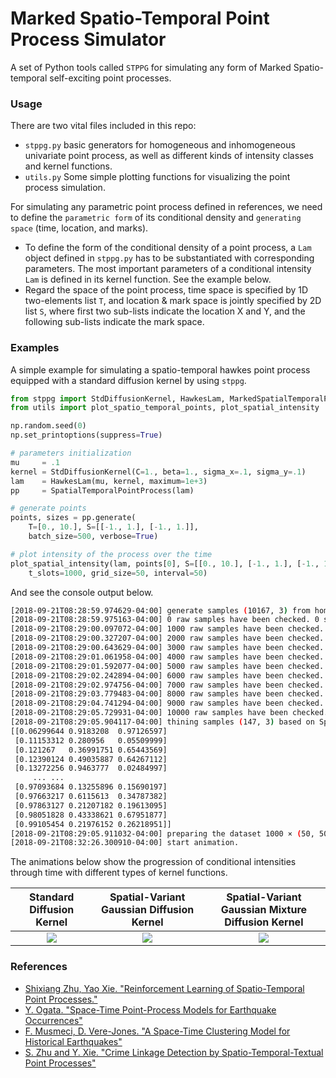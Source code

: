 Marked Spatio-Temporal Point Process Simulator
===

A set of Python tools called `STPPG` for simulating any form of Marked Spatio-temporal self-exciting point processes. 

### Usage

There are two vital files included in this repo: 

- `stppg.py` basic generators for homogeneous and inhomogeneous univariate point process, as well as different kinds of intensity classes and kernel functions.
- `utils.py` Some simple plotting functions for visualizing the point process simulation.

For simulating any parametric point process defined in references, we need to define the `parametric form` of its conditional density  and `generating space` (time, location, and marks). 

- To define the form of the conditional density of a point process, a `Lam` object defined in `stppg.py` has to be substantiated with corresponding parameters. The most important parameters of a conditional intensity `Lam` is defined in its kernel function. See the example below.
- Regard the space of the point process, time space is specified by 1D two-elements list `T`, and location & mark space is jointly specified by 2D list `S`, where first two sub-lists indicate the location X and Y, and the following sub-lists indicate the mark space.  

### Examples

A simple example for simulating a spatio-temporal hawkes point process equipped with a standard diffusion kernel by using `stppg`.
```python
from stppg import StdDiffusionKernel, HawkesLam, MarkedSpatialTemporalPointProcess
from utils import plot_spatio_temporal_points, plot_spatial_intensity

np.random.seed(0)
np.set_printoptions(suppress=True)

# parameters initialization
mu     = .1
kernel = StdDiffusionKernel(C=1., beta=1., sigma_x=.1, sigma_y=.1)
lam    = HawkesLam(mu, kernel, maximum=1e+3)
pp     = SpatialTemporalPointProcess(lam)

# generate points
points, sizes = pp.generate(
    T=[0., 10.], S=[[-1., 1.], [-1., 1.]], 
    batch_size=500, verbose=True)

# plot intensity of the process over the time
plot_spatial_intensity(lam, points[0], S=[[0., 10.], [-1., 1.], [-1., 1.]],
    t_slots=1000, grid_size=50, interval=50)
```

And see the console output below.
```bash
[2018-09-21T08:28:59.974629-04:00] generate samples (10167, 3) from homogeneous poisson point process
[2018-09-21T08:28:59.975163-04:00] 0 raw samples have been checked. 0 samples have been retained.
[2018-09-21T08:29:00.097072-04:00] 1000 raw samples have been checked. 1 samples have been retained.
[2018-09-21T08:29:00.327207-04:00] 2000 raw samples have been checked. 11 samples have been retained.
[2018-09-21T08:29:00.643629-04:00] 3000 raw samples have been checked. 21 samples have been retained.
[2018-09-21T08:29:01.061958-04:00] 4000 raw samples have been checked. 51 samples have been retained.
[2018-09-21T08:29:01.592077-04:00] 5000 raw samples have been checked. 71 samples have been retained.
[2018-09-21T08:29:02.242894-04:00] 6000 raw samples have been checked. 88 samples have been retained.
[2018-09-21T08:29:02.974756-04:00] 7000 raw samples have been checked. 100 samples have been retained.
[2018-09-21T08:29:03.779483-04:00] 8000 raw samples have been checked. 110 samples have been retained.
[2018-09-21T08:29:04.741294-04:00] 9000 raw samples have been checked. 128 samples have been retained.
[2018-09-21T08:29:05.729931-04:00] 10000 raw samples have been checked. 146 samples have been retained.
[2018-09-21T08:29:05.904117-04:00] thining samples (147, 3) based on Spatio-temporal Hawkes point process intensity with mu=0, beta=1 and Diffusion-type Kernel.
[[0.06299644 0.9183208  0.97126597]
 [0.11153312 0.280956   0.05509999]
 [0.121267   0.36991751 0.65443569]
 [0.12390124 0.49035887 0.64267112]
 [0.13272256 0.9463777  0.02484997]
     ... ...
 [0.97093684 0.13255896 0.15690197]
 [0.97663217 0.6115613  0.34787382]
 [0.97863127 0.21207182 0.19613095]
 [0.98051828 0.43338621 0.67951877]
 [0.99105454 0.21976152 0.26218951]]
[2018-09-21T08:29:05.911032-04:00] preparing the dataset 1000 × (50, 50) for plotting.
[2018-09-21T08:32:26.300910-04:00] start animation.
```

The animations below show the progression of conditional intensities through time with different types of kernel functions.

Standard Diffusion Kernel     | Spatial-Variant Gaussian Diffusion Kernel    | Spatial-Variant Gaussian Mixture Diffusion Kernel
:----------------------------:|:----------------------------:|:----------------------------:
![](https://github.com/meowoodie/Spatio-Temporal-Point-Process-Simulator/blob/master/results/stppg3.gif)  |  ![](https://github.com/meowoodie/Spatio-Temporal-Point-Process-Simulator/blob/master/results/gaussian_kernel.gif) | ![](https://github.com/meowoodie/Spatio-Temporal-Point-Process-Simulator/blob/master/results/gaussian_mixture_kernel.gif)

### References

- [Shixiang Zhu, Yao Xie. "Reinforcement Learning of Spatio-Temporal Point Processes."](https://arxiv.org/abs/1906.05467)
- [Y. Ogata. "Space-Time Point-Process Models for Earthquake Occurrences"](https://link.springer.com/article/10.1023/A:1003403601725)
- [F. Musmeci, D. Vere-Jones. "A Space-Time Clustering Model for Historical Earthquakes"](https://link.springer.com/content/pdf/10.1007%2FBF00048666.pdf)
- [S. Zhu and Y. Xie. "Crime Linkage Detection by Spatio-Temporal-Textual Point Processes"](https://arxiv.org/abs/1902.00440)
